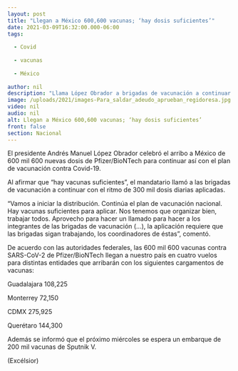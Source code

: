```yaml
---
layout: post
title: "Llegan a México 600,600 vacunas; ‘hay dosis suficientes’"
date: 2021-03-09T16:32:00.000-06:00
tags:
  
  - Covid
  
  - vacunas
  
  - México
  
author: nil
description: "Llama López Obrador a brigadas de vacunación a continuar con la aplicación de dosis contra Covid-19; el miércoles se espera arribo de 200 mil unidades de Sputnik V"
image: /uploads/2021/images-Para_saldar_adeudo_aprueban_regidoresa.jpg
video: nil
audio: nil
alt: Llegan a México 600,600 vacunas; ‘hay dosis suficientes’
front: false
section: Nacional
---
```


El presidente Andrés Manuel López Obrador celebró el arribo a México de 600 mil 600 nuevas dosis de Pfizer/BioNTech para continuar así con el plan de vacunación contra Covid-19.

Al afirmar que “hay vacunas suficientes”, el mandatario llamó a las brigadas de vacunación a continuar con el ritmo de 300 mil dosis diarias aplicadas.

“Vamos a iniciar la distribución. Continúa el plan de vacunación nacional. Hay vacunas suficientes para aplicar. Nos tenemos que organizar bien, trabajar todos. Aprovecho para hacer un llamado para hacer a los integrantes de las brigadas de vacunación (…), la aplicación requiere que las brigadas sigan trabajando, los coordinadores de éstas”, comentó.

De acuerdo con las autoridades federales, las 600 mil 600 vacunas contra SARS-CoV-2  de Pfizer/BioNTech llegan a nuestro país en cuatro vuelos para distintas entidades que arribarán con los siguientes cargamentos de vacunas:

Guadalajara                          108,225

Monterrey                             72,150

CDMX                                   275,925

Querétaro                             144,300

Además se informó que el próximo miércoles se espera un embarque de 200 mil vacunas de Sputnik V.

(Excélsior)